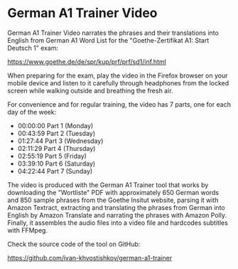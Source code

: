 # German A1 Trainer Video   

German A1 Trainer Video narrates the phrases and their translations into English from German A1 Word List for the "Goethe-Zertifikat A1: Start Deutsch 1" exam:

https://www.goethe.de/de/spr/kup/prf/prf/sd1/inf.html

When preparing for the exam, play the video in the Firefox browser on your mobile device and listen to it carefully through headphones from the locked screen while walking outside and breathing the fresh air.

For convenience and for regular training, the video has 7 parts, one for each day of the week:

* 00:00:00 Part 1 (Monday)
* 00:43:59 Part 2 (Tuesday)
* 01:27:44 Part 3 (Wednesday)
* 02:11:29 Part 4 (Thursday)
* 02:55:19 Part 5 (Friday)
* 03:39:10 Part 6 (Saturday)
* 04:22:44 Part 7 (Sunday)

The video is produced with the German A1 Trainer tool that  works by downloading the "Wortliste" PDF with approximately 650 German words and 850 sample phrases from the Goethe Insitut website, parsing it with Amazon Textract, extracting and translating the phrases from German into English by Amazon Translate and narrating the phrases with Amazon Polly. Finally, it assembles the audio files into a video file and hardcodes subtitles with FFMpeg.

Check the source code of the tool on GitHub:

https://github.com/ivan-khvostishkov/german-a1-trainer
